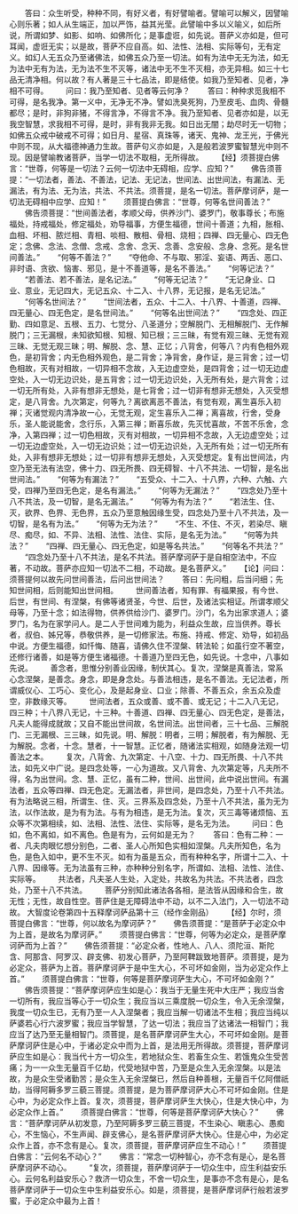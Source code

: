 <!-- { "loadSidebar": true } -->
　　答曰：众生听受，种种不同，有好义者，有好譬喻者。譬喻可以解义，因譬喻心则乐著；如人从生端正，加以严饰，益其光莹。此譬喻中多以义喻义，如后所说，所谓如梦、如影、如响、如佛所化；是事虚诳，如先说。菩萨义亦如是，但可耳闻，虚诳无实；以是故，菩萨不应自高。如、法性、法相、实际等句，无有定义。如幻人无五众乃至诸佛法，如佛五众乃至一切法。如有为法中无无为法，如无为法中无有为法，无为法不生不灭等，诸法中无不生不灭相，亦无异相。如三十七品无清净相。何以故？有人著是三十七品法，即是结使。如我乃至知者、见者，净相不可得。
　　问曰：我乃至知者、见者等云何净？
　　答曰：种种求觅我相不可得，是名我净。第一义中，无净无不净。譬如洗臭死狗，乃至皮毛、血肉、骨髓都尽；是时，非狗非猪，不得言净，不得言不净。我乃至知者、见者亦如是，以无我空智慧，求我相不可得，是时，非有我非无我。如日出无闇；劫尽时无一切物；如佛五众戒中破戒不可得；如日月、星宿、真珠等，诸天、鬼神、龙王光，于佛光中则不现，从大福德神通力生故。菩萨句义亦如是，入是般若波罗蜜智慧光中则不现。因是譬喻教诸菩萨，当学一切法不取相，无所得故。
　　【经】须菩提白佛言：“世尊，何等是一切法？云何一切法中无碍相，应学、应知？”
　　佛告须菩提：“一切法者，善法、不善法，记法、无记法，世间法、出世间法，有漏法、无漏法，有为法、无为法，共法、不共法。须菩提，是名一切法。菩萨摩诃萨，是一切法无碍相中应学、应知！”
　　须菩提白佛言：“世尊，何等名世间善法？”
　　佛告须菩提：“世间善法者，孝顺父母，供养沙门、婆罗门，敬事尊长；布施福处，持戒福处，修定福处，劝导福事，方便生福德，世间十善道；九相，胀相、血相、坏相、脓烂相、青相、啖相、散相、骨相、烧相；四禅、四无量心、四无色定；念佛、念法、念僧、念戒、念舍、念天、念善、念安般、念身、念死。是名世间善法。”
　　“何等不善法？”
　　“夺他命、不与取、邪淫、妄语、两舌、恶口、非时语、贪欲、恼害、邪见，是十不善道等，是名不善法。”
　　“何等记法？”
　　“若善法、若不善法，是名记法。”
　　“何等无记法？”
　　“无记身业、口业、意业，无记四大，无记五众、十二入、十八界，无记报，是名无记法。”
　　“何等名世间法？”
　　“世间法者，五众、十二入、十八界、十善道，四禅、四无量心、四无色定，是名世间法。”
　　“何等名出世间法？”
　　“四念处、四正勤、四如意足、五根、五力、七觉分、八圣道分；空解脱门、无相解脱门、无作解脱门；三无漏根，未知欲知根、知根、知已根；三三昧，有觉有观三昧、无觉有观三昧、无觉无观三昧；明、解脱、念、慧、正忆；八背舍，何等八？内有色相外观色，是初背舍；内无色相外观色，是二背舍；净背舍，身作证，是三背舍；过一切色相故，灭有对相故，一切异相不念故，入无边虚空处，是四背舍；过一切无边虚空处，入一切无边识处，是五背舍；过一切无边识处，入无所有处，是六背舍；过一切无所有处，入非有想非无想处，是七背舍；过一切非有想非无想处，入灭受想定，是八背舍。九次第定，何等九？离欲离恶不善法，有觉有观，离生喜乐入初禅；灭诸觉观内清净故一心，无觉无观，定生喜乐入二禅；离喜故，行舍，受身乐，圣人能说能舍，念行乐，入第三禅；断喜乐故，先灭忧喜故，不苦不乐舍，念净，入第四禅；过一切色相故，灭有对相故，一切异相不念故，入无边虚空处；过一切无边虚空处，入一切无边识处；过一切无边识处，入无所有处；过一切无所有处，入非有想非无想处；过一切非有想非无想处，入灭受想定。复有出世间法，内空乃至无法有法空，佛十力、四无所畏、四无碍智、十八不共法、一切智，是名出世间法。”
　　“何等为有漏法？”
　　“五受众、十二入、十八界，六种、六触、六受，四禅乃至四无色定，是名有漏法。”
　　“何等为无漏法？”
　　“四念处乃至十八不共法，及一切智，是名无漏法。”
　　“何等为有为法？”
　　“若法生、住、灭，欲界、色界、无色界，五众乃至意触因缘生受，四念处乃至十八不共法，及一切智，是名有为法。”
　　“何等为无为法？”
　　“不生、不住、不灭，若染尽、瞋尽、痴尽，如、不异、法相、法性、法住、实际，是名无为法。”
　　“何等为共法？”
　　“四禅、四无量心、四无色定，如是等名共法。”
　　“何等名不共法？”
　　“四念处乃至十八不共法，是名不共法。菩萨摩诃萨于是自相空法中，不应著，不动故。菩萨亦应知一切法不二相，不动故。是名菩萨义。”
　　【论】问曰：须菩提何以故先问世间善法，后问出世间法？
　　答曰：先问粗，后当问细；先知世间相，后则能知出世间相。
　　世间善法者，知有罪、有福果报，有今世、后世，有世间、有涅槃，有佛等诸贤圣，今世、后世，及诸法实相证。所谓孝顺父母等，乃至十念；如法得物，供养供给沙门、婆罗门。沙门，名为出家求道人；婆罗门，名为在家学问人。是二人于世间难为能为，利益众生故，应当供养。尊长者，叔伯、姊兄等，恭敬供养，是一切修家法。布施、持戒、修定、劝导，如初品中说。方便生福德，如忏悔、随喜，请佛久住不涅槃、转法轮；如虽行空不著空，还修行诸善，如是等方便生诸福德。十善道乃至四无色，如先说。十念中，八事如先说。
　　善念者，思惟分别善业因缘，制伏其心。复次，涅槃是真善法，常系心念涅槃，是善念。身念，即是身念处。与善法相违，是名不善法。无记法者，所谓威仪心、工巧心、变化心，及是起身业、口业；除善、不善五众，余五众及虚空，非数缘灭等。
　　世间法者，五众或善、或不善、或无记；十二入八无记，四三种；十八界八无记，十三种。十善道、四禅、四无量心、四无色定，是善法，凡夫人能得成就故；又自不能出世间故，名世间法。出世间者，三十七品、三解脱门、三无漏根、三三昧，如先说。明、解脱：明者，三明；解脱者，有为解脱、无为解脱。念者，十念。慧者，十一智慧。正忆者，随诸法实相观，如随身法观一切善法之本。
　　复次，八背舍、九次第定、十八空、十力、四无所畏、十八不共法，如先义中广说。是四念处等，一心为道故。又八背舍、九次第定等，凡夫所不得，名为出世间。念、慧、正忆，虽有二种，世间、出世间，此中说出世间。有漏法者，五众等四禅、四无色定。无漏法者，非世间，是四念处，乃至十八不共法。有为法略说三相，所谓生、住、灭。三界系及四念处，乃至十八不共法，虽为无为法，以作法故，是为有为法。与有为相违，是无为法。复次，灭三毒等诸烦恼、五众等不次第相续，如、法相、法性、法住、实际等，是名无为法。
　　问曰：色如，色不离如，如不离色。色是有为，云何如是无为？
　　答曰：色有二种：一者、凡夫肉眼忆想分别色，二者、圣人心所知色实相如涅槃。凡夫所知色，名为色，是色入如中，更不生不灭。如有为虽是五众，而有种种名字，所谓十二入、十八界、因缘等。无为法虽有三种，亦种种分别名字，所谓如、法相、法性、法住、实际等。
　　共法者，凡夫圣人生处，入定处，共故名为共法。不共法者，四念处，乃至十八不共法。
　　菩萨分别知此诸法各各相，是法皆从因缘和合生，故无性；无性，故自性空。菩萨住是无障碍法中不动，以不二入法门，入一切法不动故。
大智度论卷第四十五释摩诃萨品第十三（经作金刚品）
　　【经】尔时，须菩提白佛言：“世尊，何以故名为摩诃萨？”
　　佛告须菩提：“是菩萨于必定众中为上首，是故名为摩诃萨。”
　　须菩提白佛言：“世尊，何等为必定众，是菩萨摩诃萨而为上首？”
　　佛告须菩提：“必定众者，性地人、八人、须陀洹、斯陀含、阿那含、阿罗汉、辟支佛、初发心菩萨，乃至阿鞞跋致地菩萨。须菩提，是为必定众，菩萨为上首。菩萨摩诃萨于是中生大心，不可坏如金刚，当为必定众作上首。”
　　须菩提白佛言：“世尊，何等是菩萨摩诃萨生大心，不可坏如金刚？”
　　佛告须菩提：“菩萨摩诃萨应生如是心：我当于无量生死中大庄严；我应当舍一切所有，我应当等心于一切众生；我应当以三乘度脱一切众生，令入无余涅槃，我度一切众生已，无有乃至一人入涅槃者；我应当解一切诸法不生相；我应当纯以萨婆若心行六波罗蜜；我应当学智慧，了达一切法；我应当了达诸法一相智门；我应当了达乃至无量相智门。须菩提，是名菩萨摩诃萨生大心，不可坏如金刚。是菩萨摩诃萨住是心中，于诸必定众中而为上首，是法用无所得故。须菩提，菩萨摩诃萨应生如是心：我当代十方一切众生，若地狱众生、若畜生众生、若饿鬼众生受苦痛；为一一众生无量百千亿劫，代受地狱中苦，乃至是众生入无余涅槃。以是法故，为是众生受诸勤苦；是众生入无余涅槃已，然后自种善根，无量百千亿阿僧祇劫，当得阿耨多罗三藐三菩提。须菩提，是为菩萨摩诃萨大心不可坏如金刚。住是心中，为必定众作上首。复次，须菩提，菩萨摩诃萨生大快心，住是大快心中，为必定众作上首。”
　　须菩提白佛言：“世尊，何等是菩萨摩诃萨大快心？”
　　佛言：“菩萨摩诃萨从初发意，乃至阿耨多罗三藐三菩提，不生染心、瞋恚心、愚痴心，不生恼心，不生声闻、辟支佛心，是名菩萨摩诃萨大快心。住是心中，为必定众作上首，亦不念有是心。复次，须菩提，菩萨摩诃萨应生不动心！”
　　须菩提白佛言：“云何名不动心？”
　　佛言：“常念一切种智心，亦不念有是心，是名菩萨摩诃萨不动心。
　　“复次，须菩提，菩萨摩诃萨于一切众生中，应生利益安乐心。云何名利益安乐心？救济一切众生，不舍一切众生，是事亦不念有是心，是名菩萨摩诃萨于一切众生中生利益安乐心。如是，须菩提，是菩萨摩诃萨行般若波罗蜜，于必定众中最为上首！
